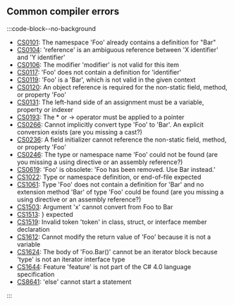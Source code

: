 ## Common compiler errors
:::code-block--no-background
- [CS0101](Compiler%20Errors/CS0101.md): The namespace 'Foo' already contains a definition for "Bar"
- [CS0104](Compiler%20Errors/CS0104.md): 'reference' is an ambiguous reference between 'X identifier' and 'Y identifier'
- [CS0106](Compiler%20Errors/CS0106.md): The modifier 'modifier' is not valid for this item
- [CS0117](Compiler%20Errors/CS0117.md): 'Foo' does not contain a definition for 'identifier'
- [CS0119](Compiler%20Errors/CS0119.md): 'Foo' is a 'Bar', which is not valid in the given context
- [CS0120](Compiler%20Errors/CS0120.md): An object reference is required for the non-static field, method, or property 'Foo'
- [CS0131](Compiler%20Errors/CS0131.md): The left-hand side of an assignment must be a variable, property or indexer
- [CS0193](Compiler%20Errors/CS0193.md): The * or -> operator must be applied to a pointer
- [CS0266](Compiler%20Errors/CS0266.md): Cannot implicitly convert type 'Foo' to 'Bar'. An explicit conversion exists (are you missing a cast?)
- [CS0236](Compiler%20Errors/CS0236.md): A field initializer cannot reference the non-static field, method, or property 'Foo'
- [CS0246](Compiler%20Errors/CS0246.md): The type or namespace name 'Foo' could not be found (are you missing a using directive or an assembly reference?)
- [CS0619](Compiler%20Errors/CS0619.md): 'Foo' is obsolete: 'Foo has been removed. Use Bar instead.'
- [CS1022](Compiler%20Errors/CS1022.md): Type or namespace definition, or end-of-file expected
- [CS1061](Compiler%20Errors/CS1061.md): Type 'Foo' does not contain a definition for 'Bar' and no extension method 'Bar' of type 'Foo' could be found (are you missing a using directive or an assembly reference?)
- [CS1503](Compiler%20Errors/CS1503.md): Argument 'x' cannot convert from Foo to Bar
- [CS1513](Compiler%20Errors/CS1513.md): } expected
- [CS1519](Compiler%20Errors/CS1519.md): Invalid token 'token' in class, struct, or interface member declaration
- [CS1612](Compiler%20Errors/CS1612.md): Cannot modify the return value of 'Foo' because it is not a variable
- [CS1624](Compiler%20Errors/CS1624.md): The body of 'Foo.Bar()' cannot be an iterator block because 'type' is not an iterator interface type
- [CS1644](Compiler%20Errors/CS1644.md): Feature 'feature' is not part of the C# 4.0 language specification
- [CS8641](Compiler%20Errors/CS8641.md): 'else' cannot start a statement

:::